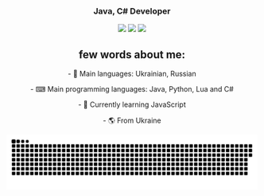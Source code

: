 <h3 align="center">Java, C# Developer</h3>
<p align="center">
 <a href="https://www.youtube.com/channel/UCCjFnX25841SiCLXMmR079g"><img src="https://img.shields.io/badge/-YouTube-red?style=flat&logo=YouTube&logoColor=white"/></a>
 <a href="https://tlgg.ru/whitewhess"><img src="https://img.shields.io/badge/-Telegram-blue?style=flat&logo=Telegram&logoColor=white" /></a>
 <a href="https://pastebin.com/raw/aXquGKJ0"><img src="https://img.shields.io/badge/-Discord-lightgrey?style=flat&logo=Discord&logoColor=white" /></a>
 <br>
</p>

<h2 align="center"> few words about me: </h2>
<p align="center">  - 💬 Main languages: Ukrainian, Russian </p>
<p align="center">  - ⌨ Main programming languages: Java, Python, Lua and C# </p>
<p align="center">  - 🌱 Currently learning JavaScript </p>
<p align="center">  - 🌎 From Ukraine </p>
  
<p align="center">
<img width="600" src="github-snake.svg" alt="snake"/>
</p>
